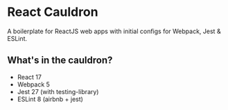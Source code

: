 # React Cauldron

A boilerplate for ReactJS web apps with initial configs for Webpack, Jest & ESLint.

## What's in the cauldron?

- React 17
- Webpack 5
- Jest 27 (with testing-library)
- ESLint 8 (airbnb + jest)
